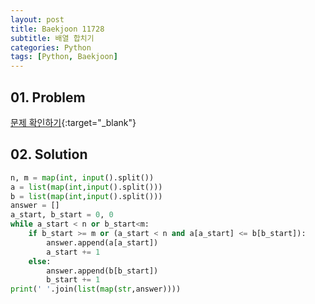 ```yaml
---
layout: post
title: Baekjoon 11728
subtitle: 배열 합치기
categories: Python
tags: [Python, Baekjoon]
---
```


## 01. Problem

[문제 확인하기](https://www.acmicpc.net/problem/11728){:target="_blank"}

## 02. Solution

```Python
n, m = map(int, input().split())
a = list(map(int,input().split()))
b = list(map(int,input().split()))
answer = []
a_start, b_start = 0, 0
while a_start < n or b_start<m:
    if b_start >= m or (a_start < n and a[a_start] <= b[b_start]):
        answer.append(a[a_start])
        a_start += 1
    else:
        answer.append(b[b_start])
        b_start += 1
print(' '.join(list(map(str,answer))))
```
